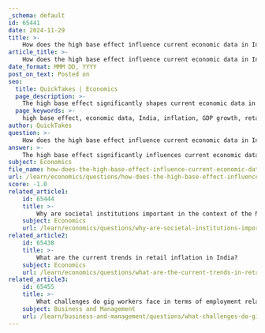 ```yaml
---
_schema: default
id: 65441
date: 2024-11-29
title: >-
    How does the high base effect influence current economic data in India?
article_title: >-
    How does the high base effect influence current economic data in India?
date_format: MMM DD, YYYY
post_on_text: Posted on
seo:
  title: QuickTakes | Economics
  page_description: >-
    The high base effect significantly shapes current economic data in India, particularly in inflation and GDP growth, leading to distorted perceptions and influencing monetary policy decisions.
  page_keywords: >-
    high base effect, economic data, India, inflation, GDP growth, retail inflation, economic performance, economic indicators, monetary policy, World Bank, Reserve Bank of India, food costs, sector recovery, economic health, fiscal year 2024, inflation trends
author: QuickTakes
question: >-
    How does the high base effect influence current economic data in India?
answer: >-
    The high base effect significantly influences current economic data in India, particularly in the context of inflation and GDP growth. The base effect refers to the impact of comparing current economic data against data from a previous year, especially when that prior data reflects unusual circumstances or extreme values. This can lead to distorted perceptions of economic performance.\n\nFor instance, in July 2024, India recorded a dip in retail inflation to 3.54%, the lowest since 2019. This decline was largely attributed to a favorable base effect from the previous year, when inflation rates were notably higher. Such a scenario can mask underlying inflationary pressures, such as rising food costs, which may not be immediately apparent when looking solely at the current figures.\n\nMoreover, the base effect can create misleading narratives about growth rates. For example, if a particular sector experienced a significant downturn in the previous year, any recovery in the current year may appear more substantial than it actually is when viewed in isolation. This can lead to overly optimistic assessments of economic health, prompting policymakers to make decisions based on inflated growth figures rather than the underlying economic realities.\n\nThe World Bank has projected inflation to average around 5.9% in FY24, which is just below the Reserve Bank of India's (RBI) comfort zone of 6%. This projection highlights the importance of considering the base effect when evaluating inflation trends, as it can influence monetary policy decisions and economic forecasts.\n\nIn summary, the high base effect plays a crucial role in shaping India's economic indicators, necessitating careful analysis to ensure that policymakers and stakeholders have a clear understanding of the true economic landscape.
subject: Economics
file_name: how-does-the-high-base-effect-influence-current-economic-data-in-india.md
url: /learn/economics/questions/how-does-the-high-base-effect-influence-current-economic-data-in-india
score: -1.0
related_article1:
    id: 65444
    title: >-
        Why are societal institutions important in the context of the Nobel Prize in Economics?
    subject: Economics
    url: /learn/economics/questions/why-are-societal-institutions-important-in-the-context-of-the-nobel-prize-in-economics
related_article2:
    id: 65438
    title: >-
        What are the current trends in retail inflation in India?
    subject: Economics
    url: /learn/economics/questions/what-are-the-current-trends-in-retail-inflation-in-india
related_article3:
    id: 65455
    title: >-
        What challenges do gig workers face in terms of employment relations in India?
    subject: Business and Management
    url: /learn/business-and-management/questions/what-challenges-do-gig-workers-face-in-terms-of-employment-relations-in-india
---
```


&nbsp;